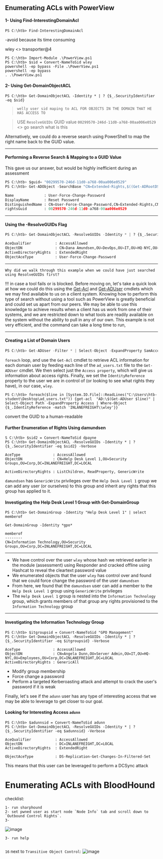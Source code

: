## Enumerating ACLs with PowerView

#### 1- Using Find-InterestingDomainAcl
```powershell-session
PS C:\htb> Find-InterestingDomainAcl
```
-avoid because its time consuming

wley <> transporter@4
```powershell-session
PS C:\htb> Import-Module .\PowerView.ps1
PS C:\htb> $sid = Convert-NameToSid wley
powershell -ep bypass -File .\PowerView.ps1
powershell -ep bypass
. .\PowerView.ps1

```
#### 2- Using Get-DomainObjectACL
```powershell-session
PS C:\htb> Get-DomainObjectACL -Identity * | ? {$_.SecurityIdentifier -eq $sid}
```
>`welly user sid maping to ACL FOR OBJECTS IN THE DOMAIN THAT HE HAS ACCESS TO`



>USE `ResolveGUIDs`
>GUID value `00299570-246d-11d0-a768-00aa006e0529` <> go search what is this

Alternatively, we could do a reverse search using PowerShell to map the right name back to the GUID value.

----

#### Performing a Reverse Search & Mapping to a GUID Value

This gave us our answer, but would be highly inefficient during an assessment
```python
PS C:\htb> $guid= "00299570-246d-11d0-a768-00aa006e0529"
PS C:\htb> Get-ADObject -SearchBase "CN=Extended-Rights,$((Get-ADRootDSE).ConfigurationNamingContext)" -Filter {ObjectClass -like 'ControlAccessRight'} -Properties * |Select Name,DisplayName,DistinguishedName,rightsGuid| ?{$_.rightsGuid -eq $guid} | fl

Name              : User-Force-Change-Password
DisplayName       : Reset Password
DistinguishedName : CN=User-Force-Change-Password,CN=Extended-Rights,CN=Configuration,DC=INLANEFREIGHT,DC=LOCAL
rightsGuid        : 00299570-246d-11d0-a768-00aa006e0529
```

---

#### Using the -ResolveGUIDs Flag
```python
PS C:\htb> Get-DomainObjectACL -ResolveGUIDs -Identity * | ? {$_.SecurityIdentifier -eq $sid} 

AceQualifier           : AccessAllowed
ObjectDN               : CN=Dana Amundsen,OU=DevOps,OU=IT,OU=HQ-NYC,OU=Employees,OU=Corp,DC=INLANEFREIGHT,DC=LOCAL
ActiveDirectoryRights  : ExtendedRight
ObjectAceType          : User-Force-Change-Password
```

---

`Why did we walk through this example when we could have just searched using ResolveGUIDs first?`
[^1]: 
!!!
	in case a tool fails or is blocked. Before moving on, let's take a quick look at how we could do this using the [Get-Acl](https://docs.microsoft.com/en-us/powershell/module/microsoft.powershell.security/get-acl?view=powershell-7.2) and [Get-ADUser](https://docs.microsoft.com/en-us/powershell/module/activedirectory/get-aduser?view=windowsserver2022-ps) cmdlets which we may find available to us on a client system. Knowing how to perform this type of search without using a tool such as PowerView is greatly beneficial and could set us apart from our peers. We may be able to use this knowledge to achieve results when a client has us work from one of their systems, and we are restricted down to what tools are readily available on the system without the ability to pull in any of our own.
	This example is not very efficient, and the command can take a long time to run,

---

#### Creating a List of Domain Users

```python
PS C:\htb> Get-ADUser -Filter * | Select-Object -ExpandProperty SamAccountName > ad_users.txt
```

`foreach` loop, and use the `Get-Acl` cmdlet to retrieve ACL information for each domain user by feeding each line of the `ad_users.txt` file to the `Get-ADUser` cmdlet. We then select just the `Access property`, which will give us information about access rights. Finally, we set the `IdentityReference` property to the user we are in control of (or looking to see what rights they have), in our case, `wley`.

```powershell-session
PS C:\htb> foreach($line in [System.IO.File]::ReadLines("C:\Users\htb-student\Desktop\ad_users.txt")) {get-acl  "AD:\$(Get-ADUser $line)" | Select-Object Path -ExpandProperty Access | Where-Object {$_.IdentityReference -match 'INLANEFREIGHT\\wley'}}
```

convert the GUID to a human-readable


#### Further Enumeration of Rights Using damundsen

```powershell-session
S C:\htb> $sid2 = Convert-NameToSid dpayne
PS C:\htb> Get-DomainObjectACL -ResolveGUIDs -Identity * | ? {$_.SecurityIdentifier -eq $sid2} -Verbose

AceType               : AccessAllowed
ObjectDN              : CN=Help Desk Level 1,OU=Security Groups,OU=Corp,DC=INLANEFREIGHT,DC=LOCAL
```
```powershell-session
ActiveDirectoryRights : ListChildren, ReadProperty, GenericWrite
```

`damundsen` has `GenericWrite` privileges over the `Help Desk Level 1` group
we can add any user (or ourselves) to this group and inherit any rights that this group has applied to it.

#### Investigating the Help Desk Level 1 Group with Get-DomainGroup
```powershell-session
PS C:\htb> Get-DomainGroup -Identity "Help Desk Level 1" | select memberof

Get-DomainGroup -Identity *gpo*

memberof                                                                      
--------                                                                      
CN=Information Technology,OU=Security Groups,OU=Corp,DC=INLANEFREIGHT,DC=LOCAL
```

---

- We have control over the user `wley` whose hash we retrieved earlier in the module (assessment) using Responder and cracked offline using Hashcat to reveal the cleartext password value
- We enumerated objects that the user `wley` has control over and found that we could force change the password of the user `damundsen`
- From here, we found that the `damundsen` user can add a member to the `Help Desk Level 1` group using `GenericWrite` privileges
- The `Help Desk Level 1` group is nested into the `Information Technology` group, which grants members of that group any rights provisioned to the `Information Technology` group

---


#### Investigating the Information Technology Group

```powershell-session
PS C:\htb> $itgroupsid = Convert-NameToSid "GPO Management"
PS C:\htb> Get-DomainObjectACL -ResolveGUIDs -Identity * | ? {$_.SecurityIdentifier -eq $itgroupsid} -Verbose

AceType               : AccessAllowed
ObjectDN              : CN=Angela Dunn,OU=Server Admin,OU=IT,OU=HQ-NYC,OU=Employees,OU=Corp,DC=INLANEFREIGHT,DC=LOCAL
ActiveDirectoryRights : GenericAll
```

- Modify group membership
- Force change a password
- Perform a targeted Kerberoasting attack and attempt to crack the user's password if it is weak


Finally, let's see if the `adunn` user has any type of interesting access that we may be able to leverage to get closer to our goal.

#### Looking for Interesting Access `adunn`
```powershell-session
PS C:\htb> $adunnsid = Convert-NameToSid adunn 
PS C:\htb> Get-DomainObjectACL -ResolveGUIDs -Identity * | ? {$_.SecurityIdentifier -eq $adunnsid} -Verbose

AceQualifier           : AccessAllowed
ObjectDN               : DC=INLANEFREIGHT,DC=LOCAL
ActiveDirectoryRights  : ExtendedRight
```

```powershell-session
ObjectAceType          : DS-Replication-Get-Changes-In-Filtered-Set
```

This means that this user can be leveraged to perform a DCSync attack

# Enumerating ACLs with BloodHound

checklist:
```
1- run sharphound
2- set pwned user as start node `Node Info` tab and scroll down to `Outbound Control Rights`.
3-

```

![image](https://academy.hackthebox.com/storage/modules/143/wley_damundsen.png)
```
3- run help


```
`16` next to `Transitive Object Control`:
![image](https://academy.hackthebox.com/storage/modules/143/wley_path.png)

